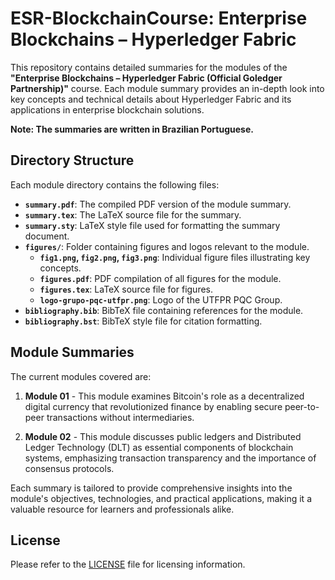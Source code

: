 # ESR-BlockchainCourse: Enterprise Blockchains – Hyperledger Fabric

This repository contains detailed summaries for the modules of the **"Enterprise
Blockchains – Hyperledger Fabric (Official Goledger Partnership)"** course. Each
module summary provides an in-depth look into key concepts and technical details
about Hyperledger Fabric and its applications in enterprise blockchain
solutions.

**Note: The summaries are written in Brazilian Portuguese.**

## Directory Structure

Each module directory contains the following files:

- **`summary.pdf`**: The compiled PDF version of the module summary.
- **`summary.tex`**: The LaTeX source file for the summary.
- **`summary.sty`**: LaTeX style file used for formatting the summary document.
- **`figures/`**: Folder containing figures and logos relevant to the module.
  - **`fig1.png`, `fig2.png`, `fig3.png`**: Individual figure files illustrating key concepts.
  - **`figures.pdf`**: PDF compilation of all figures for the module.
  - **`figures.tex`**: LaTeX source file for figures.
  - **`logo-grupo-pqc-utfpr.png`**: Logo of the UTFPR PQC Group.
- **`bibliography.bib`**: BibTeX file containing references for the module.
- **`bibliography.bst`**: BibTeX style file for citation formatting.

## Module Summaries

The current modules covered are:

1. **Module 01** - This module examines Bitcoin's role as a decentralized
   digital currency that revolutionized finance by enabling secure peer-to-peer
   transactions without intermediaries.

2. **Module 02** - This module discusses public ledgers and Distributed Ledger
   Technology (DLT) as essential components of blockchain systems, emphasizing
   transaction transparency and the importance of consensus protocols.

Each summary is tailored to provide comprehensive insights into the module's
objectives, technologies, and practical applications, making it a valuable
resource for learners and professionals alike.

## License

Please refer to the [LICENSE](../../LICENSE) file for licensing information.
